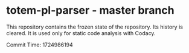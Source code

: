 # totem-pl-parser - master branch

This repository contains the frozen state of the repository.
Its history is cleared. It is used only for static code
analysis with Codacy.

Commit Time: 1724986194
